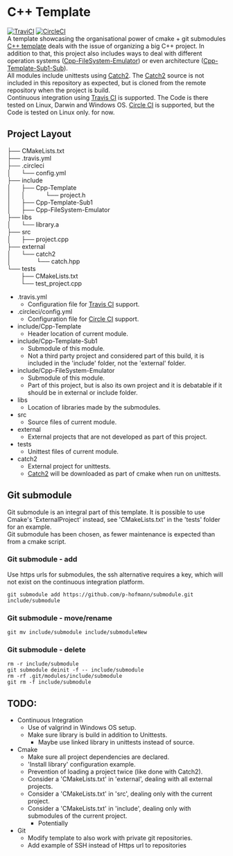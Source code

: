 # C++ Template
[![TraviCI](https://api.travis-ci.com/p-hofmann/Cpp-Template.svg?branch=master)](https://travis-ci.com/p-hofmann/Cpp-Template)
[![CircleCI](https://circleci.com/gh/p-hofmann/Cpp-Template/tree/master.svg?style=svg)](https://circleci.com/gh/p-hofmann/Cpp-Template/tree/master)  
A template showcasing the organisational power of cmake + git submodules  
[C++ template](https://github.com/p-hofmann/Cpp-Template) deals with the issue of organizing a big C++ project.
In addition to that, 
this project also includes ways to deal with different operation systems ([Cpp-FileSystem-Emulator](https://github.com/catchorg/Cpp-FileSystem-Emulator)) 
or even architecture ([Cpp-Template-Sub1-Sub](https://github.com/catchorg/Cpp-Template-Sub1-Sub)).  
All modules include unittests using [Catch2](https://github.com/catchorg/Catch2).
The [Catch2](https://github.com/catchorg/Catch2) source is not included in this repository as expected, but is cloned from the remote repository when the project is build.  
Continuous integration using [Travis CI](https://travis-ci.com/) is supported. The Code is there tested on Linux, Darwin and Windows OS.
[Circle CI](https://circleci.com/) is supported, but the Code is tested on Linux only. for now.

## Project Layout

├── CMakeLists.txt  
├── .travis.yml  
├── .circleci  
│&nbsp;&nbsp;&nbsp;&nbsp;&nbsp;&nbsp;└── config.yml  
├── include  
│&nbsp;&nbsp;&nbsp;&nbsp;&nbsp;&nbsp;├── Cpp-Template  
│&nbsp;&nbsp;&nbsp;&nbsp;&nbsp;&nbsp;│ &nbsp;&nbsp;&nbsp;&nbsp;&nbsp;&nbsp;&nbsp;&nbsp;&nbsp;&nbsp;&nbsp;└── project.h   
│&nbsp;&nbsp;&nbsp;&nbsp;&nbsp;&nbsp;├── Cpp-Template-Sub1  
│&nbsp;&nbsp;&nbsp;&nbsp;&nbsp;&nbsp;├── Cpp-FileSystem-Emulator  
├── libs  
│&nbsp;&nbsp;&nbsp;&nbsp;&nbsp;&nbsp;└── library.a  
├── src  
│&nbsp;&nbsp;&nbsp;&nbsp;&nbsp;&nbsp;├── project.cpp  
├── external  
│&nbsp;&nbsp;&nbsp;&nbsp;&nbsp;&nbsp;└── catch2  
│&nbsp;&nbsp;&nbsp;&nbsp;&nbsp;&nbsp;&nbsp;&nbsp;&nbsp;&nbsp;&nbsp;&nbsp;&nbsp;&nbsp;&nbsp;└── catch.hpp  
└── tests  
&nbsp;&nbsp;&nbsp;&nbsp;&nbsp;&nbsp;&nbsp;&nbsp;├── CMakeLists.txt  
&nbsp;&nbsp;&nbsp;&nbsp;&nbsp;&nbsp;&nbsp;&nbsp;└── test_project.cpp  

* .travis.yml
  - Configuration file for [Travis CI](https://travis-ci.com/) support.
* .circleci/config.yml
  - Configuration file for [Circle CI](https://circleci.com/) support.
* include/Cpp-Template
  - Header location of current module.
* include/Cpp-Template-Sub1
  - Submodule of this module. 
  - Not a third party project and considered part of this build, 
it is included in the 'include' folder, not the 'external' folder.
* include/Cpp-FileSystem-Emulator
  - Submodule of this module.
  - Part of this project, 
but is also its own project and it is debatable if it should be in external or include folder.
* libs
  - Location of libraries made by the submodules.
* src
  - Source files of current module.
* external
  - External projects that are not developed as part of this project.
* tests
  - Unittest files of current module.
* catch2
  - External project for unittests.
  - [Catch2](https://github.com/catchorg/Catch2) will be downloaded as part of cmake when run on unittests.

## Git submodule
Git submodule is an integral part of this template.
It is possible to use Cmake's 'ExternalProject' instead, see 'CMakeLists.txt' in the 'tests' folder for an example.  
Git submodule has been chosen, as fewer maintenance is expected than from a cmake script.

### Git submodule - add
Use https urls for submodules, the ssh alternative requires a key, 
which will not exist on the continuous integration platform.
```
git submodule add https://github.com/p-hofmann/submodule.git include/submodule
```

### Git submodule - move/rename
```
git mv include/submodule include/submoduleNew
```
### Git submodule - delete
```
rm -r include/submodule
git submodule deinit -f -- include/submodule    
rm -rf .git/modules/include/submodule
git rm -f include/submodule
```

## TODO:
* Continuous Integration
  - Use of valgrind in Windows OS setup.
  - Make sure library is build in addition to Unittests.
    * Maybe use linked library in unittests instead of source.
* Cmake
  - Make sure all project dependencies are declared.
  - 'Install library' configuration example.
  - Prevention of loading a project twice (like done with Catch2).
  - Consider a 'CMakeLists.txt' in 'external', dealing with all external projects.
  - Consider a 'CMakeLists.txt' in 'src', dealing only with the current project.
  - Consider a 'CMakeLists.txt' in 'include', dealing only with submodules of the current project.
    * Potentially
* Git
  - Modify template to also work with private git repositories.
  - Add example of SSH instead of Https url to repositories
  